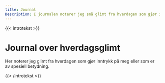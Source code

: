 ```yaml
---
title: Journal
Description: I journalen noterer jeg små glimt fra hverdagen som gjør inntrykk på meg eller som er av spesiell betydning.
---
```


{{< introtekst >}}
<h1>Journal over hverdagsglimt</h1>
<p class="ingress">Her noterer jeg glimt fra hverdagen som gjør inntrykk på meg eller som er av spesiell betydning.</p>
{{< /introtekst >}}

